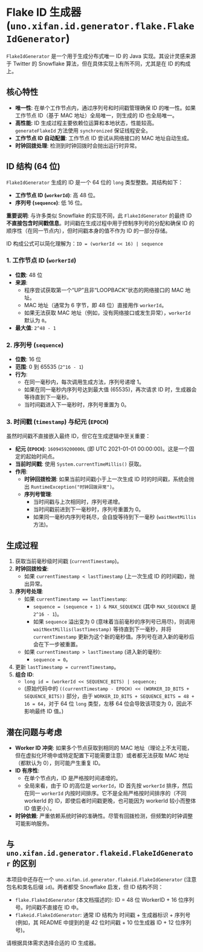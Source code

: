 # Flake ID 生成器 (`uno.xifan.id.generator.flake.FlakeIdGenerator`)

`FlakeIdGenerator` 是一个用于生成分布式唯一 ID 的 Java 实现。其设计灵感来源于 Twitter 的 Snowflake 算法，但在具体实现上有所不同，尤其是在 ID 的构成上。

## 核心特性

- **唯一性**: 在单个工作节点内，通过序列号和时间戳管理确保 ID 的唯一性。如果工作节点 ID（基于 MAC 地址）全局唯一，则生成的 ID 也全局唯一。
- **高性能**: ID 生成过程主要依赖位运算和本地状态，性能较高。`generateFlakeId` 方法使用 `synchronized` 保证线程安全。
- **工作节点 ID 自动配置**: 工作节点 ID 尝试从网络接口的 MAC 地址自动生成。
- **时钟回拨处理**: 检测到时钟回拨时会抛出运行时异常。

## ID 结构 (64 位)

`FlakeIdGenerator` 生成的 ID 是一个 64 位的 `long` 类型整数。其结构如下：

- **工作节点 ID (`workerId`)**: 高 48 位。
- **序列号 (`sequence`)**: 低 16 位。

**重要说明**: 与许多类似 Snowflake 的实现不同，此 `FlakeIdGenerator` 的最终 ID**不直接包含时间戳信息**。时间戳在生成过程中用于控制序列号的分配和确保 ID 的顺序性（在同一节点内），但时间戳本身的值不作为 ID 的一部分存储。

ID 构成公式可以简化理解为：`ID = (workerId << 16) | sequence`

### 1. 工作节点 ID (`workerId`)

- **位数**: 48 位
- **来源**:
  - 程序尝试获取第一个“UP”且非“LOOPBACK”状态的网络接口的 MAC 地址。
  - MAC 地址（通常为 6 字节，即 48 位）直接用作 `workerId`。
  - 如果无法获取 MAC 地址（例如，没有网络接口或发生异常），`workerId` 默认为 `0`。
- **最大值**: `2^48 - 1`

### 2. 序列号 (`sequence`)

- **位数**: 16 位
- **范围**: 0 到 65535 (`2^16 - 1`)
- **行为**:
  - 在同一毫秒内，每次调用生成方法，序列号递增 1。
  - 如果在同一毫秒内序列号达到最大值 (65535)，再次请求 ID 时，生成器会等待直到下一毫秒。
  - 当时间戳进入下一毫秒时，序列号重置为 0。

### 3. 时间戳 (`timestamp`) 与纪元 (`EPOCH`)

虽然时间戳不直接嵌入最终 ID，但它在生成逻辑中至关重要：

- **纪元 (`EPOCH`)**: `1609459200000L` (即 UTC 2021-01-01 00:00:00)。这是一个固定的起始时间点。
- **当前时间戳**: 使用 `System.currentTimeMillis()` 获取。
- **作用**:
  - **时钟回拨检测**: 如果当前时间戳小于上一次生成 ID 时的时间戳，系统会抛出 `RuntimeException("时钟回拨异常")`。
  - **序列号管理**:
    - 当时间戳与上次相同时，序列号递增。
    - 当时间戳前进到下一毫秒时，序列号重置为 0。
    - 如果同一毫秒内序列号耗尽，会自旋等待到下一毫秒 (`waitNextMillis` 方法)。

## 生成过程

1.  获取当前毫秒级时间戳 (`currentTimestamp`)。
2.  **时钟回拨检查**:
    - 如果 `currentTimestamp < lastTimestamp` (上一次生成 ID 的时间戳)，抛出异常。
3.  **序列号处理**:
    - 如果 `currentTimestamp == lastTimestamp`:
      - `sequence = (sequence + 1) & MAX_SEQUENCE` (其中 `MAX_SEQUENCE` 是 `2^16 - 1`)。
      - 如果 `sequence` 溢出变为 0 (意味着当前毫秒的序列号已用尽)，则调用 `waitNextMillis(lastTimestamp)` 等待直到下一毫秒，并将 `currentTimestamp` 更新为这个新的毫秒值。序列号在进入新的毫秒后会在下一步被重置。
    - 如果 `currentTimestamp > lastTimestamp` (进入新的毫秒):
      - `sequence = 0`。
4.  更新 `lastTimestamp = currentTimestamp`。
5.  **组合 ID**:
    - `long id = (workerId << SEQUENCE_BITS) | sequence;`
    - (原始代码中的 `((currentTimestamp - EPOCH) << (WORKER_ID_BITS + SEQUENCE_BITS))` 部分，由于 `WORKER_ID_BITS + SEQUENCE_BITS = 48 + 16 = 64`，对于 64 位 `long` 类型，左移 64 位会导致该项变为 0，因此不影响最终 ID 值。)

## 潜在问题与考虑

- **Worker ID 冲突**: 如果多个节点获取到相同的 MAC 地址（理论上不太可能，但在虚拟化环境中或特定配置下可能需要注意）或者都无法获取 MAC 地址（都默认为 0），则可能产生重复 ID。
- **ID 有序性**:
  - 在单个节点内，ID 是严格按时间递增的。
  - 全局来看，由于 ID 的高位是 `workerId`，ID 首先按 `workerId` 排序，然后在同一 `workerId` 内按时间排序。它不是全局严格按时间排序的（不同 workerId 的 ID，即使后者时间戳更晚，也可能因为 workerId 较小而整体 ID 值更小）。
- **时钟依赖**: 严重依赖系统时钟的准确性。尽管有回拨检测，但频繁的时钟调整可能影响服务。

## 与 `uno.xifan.id.generator.flakeid.FlakeIdGenerator` 的区别

本项目中还存在一个 `uno.xifan.id.generator.flakeid.FlakeIdGenerator` (注意包名和类名后缀 `id`)。两者都受 Snowflake 启发，但 ID 结构不同：

- `flake.FlakeIdGenerator` (本文档描述的): ID = 48 位 WorkerID + 16 位序列号。时间戳不直接在 ID 中。
- `flakeid.FlakeIdGenerator`: 通常 ID 结构为 时间戳 + 生成器标识 + 序列号 (例如，其 README 中提到的是 42 位时间戳 + 10 位生成器 ID + 12 位序列号)。

请根据具体需求选择合适的 ID 生成器。
